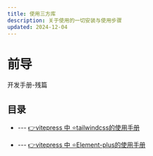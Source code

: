 ```yaml
---
title: 使用三方库
description: 关于使用的一切安装与使用步骤
updated: 2024-12-04
---
```


# 前导

<UpdatedTime :updated="$frontmatter.updated" />

开发手册-残篇

## 目录

- --- [👉vitepress 中 ⭐tailwindcss的使用手册](./useTailwindcss.md) 

- --- [👉vitepress 中 ⭐Element-plus的使用手册](./useElement-plus.md)
